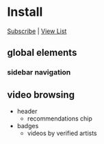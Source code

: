 # Install

[Subscribe](https://subscribe.adblockplus.org/?location=https%3A%2F%2Fraw.githubusercontent.com%2Fmchangrh%2Fyt-neuter%2Fmain%2Ffilters%2Fnomusic.txt&title=yt-neuter%20nomusic) | [View List](https://raw.githubusercontent.com/mchangrh/yt-neuter/main/filters/nomusic.txt)

## global elements
### sidebar navigation
## video browsing
* header
  * recommendations chip
* badges
  * videos by verified artists